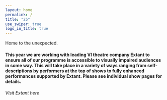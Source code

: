 ```yaml
---
layout: home
permalink: /
title: "25"
use_swiper: true
logo_in_title: true
---
```

Home to the unexpected.

#### This year we are working with leading VI theatre company Extant to ensure all of our programme is accessible to visually impaired audiences in some way. This will take place in a variety of ways ranging from self-descriptions by performers at the top of shows to fully enhanced performances supported by Extant. Please see individual show pages for details.

###### Visit Extant here